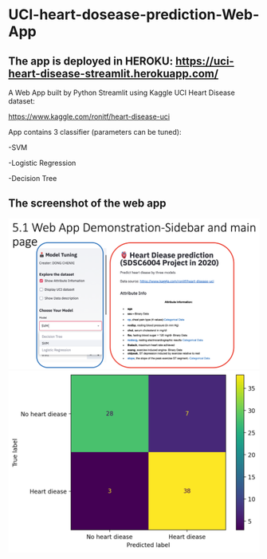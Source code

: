 # UCI-heart-dosease-prediction-Web-App

## The app is deployed in HEROKU: https://uci-heart-disease-streamlit.herokuapp.com/

A Web App built by Python Streamlit using Kaggle UCI Heart Disease dataset:

https://www.kaggle.com/ronitf/heart-disease-uci

App contains 3 classifier (parameters can be tuned):

-SVM

-Logistic Regression

-Decision Tree

## The screenshot of the web app
![](screenshot.png)
![](confusion.png)
